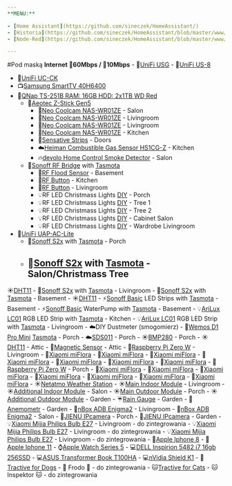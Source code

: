 ```yaml
---
**MENU:**

- [Home Assistant](https://github.com/sineczek/HomeAssistant/)
- [Historia](https://github.com/sineczek/HomeAssistant/blob/master/www/historia.md)
- [Node-Red](https://github.com/sineczek/HomeAssistant/blob/master/www/nodered.md)

---
```


#Pod maską
**Internet :arrow_down_small:60Mbps / :arrow_up_small:10Mbps** - 
:large_blue_diamond:[UniFi USG](https://www.ui.com/unifi-routing/usg/ 
"UniFi USG") - :large_blue_diamond:[UniFi 
US-8](https://www.ui.com/unifi-switching/unifi-switch-8/ "UniFi US-8")
 - :key:[UniFi UC-CK](https://www.ui.com/unifi/unifi-cloud-key/ "UniFi 
UC-CK")
 - :tv:[Samsung SmartTV 
40H6400](https://www.samsung.com/uk/tvs/full-hd-h6400/UE40H6400AKXXU/ 
"Samsung SmartTV 40H6400")
 - :small_blue_diamond:[QNap TS-251B RAM: 16GB HDD: 2x1TB WD 
Red](https://www.qnap.com/pl-pl/product/ts-251b "QNap TS-251B RAM: 16GB 
HDD: 2x1TB WD Red")
     - :twisted_rightwards_arrows:[Aeotec Z-Stick 
Gen5](https://aeotec.com/z-wave-usb-stick/ "Aeotec Z-Stick Gen5")
         - :electric_plug:[Neo Coolcam 
NAS-WR01ZE](https://pl.aliexpress.com/item/32787926055.html "Neo Coolcam 
NAS-WR01ZE") - Salon
         - :electric_plug:[Neo Coolcam 
NAS-WR01ZE](https://pl.aliexpress.com/item/32787926055.html "Neo Coolcam 
NAS-WR01ZE") - Livingroom
         - :electric_plug:[Neo Coolcam 
NAS-WR01ZE](https://pl.aliexpress.com/item/32787926055.html "Neo Coolcam 
NAS-WR01ZE") - Livingroom
         - :electric_plug:[Neo Coolcam 
NAS-WR01ZE](https://pl.aliexpress.com/item/32787926055.html "Neo Coolcam 
NAS-WR01ZE") - Kitchen
         - :door:[Sensative Strips](https://sensative.com/strips/ 
"Sensative Strips") - Doors
         - :cloud:[Heiman Combustible Gas Sensor 
HS1CG-Z](http://www.heimantech.com/product/76.html "Heiman Combustible 
Gas Sensor HS1CG-Z") - Kitchen
         - :fire:[devolo Home Control Smoke 
Detector](https://www.devolo.co.uk/devolo-home-control-smoke-detector 
"devolo Home Control Smoke Detector") - Salon
     - :twisted_rightwards_arrows:[Sonoff RF 
Bridge](https://sonoff.tech/product/accessories/433-rf-bridge "Sonoff RF 
Bridge") with [Tasmota](https://github.com/arendst/Tasmota "Tasmota")
         - :ocean:[RF Flood 
Sensor](https://www.houseiq.pl/pl/p/Czujnik-zalania-z-antena-RF-433-MHz-Daleki-zasieg/776 
"RF Flood Sensor") - Basement
         - :radio_button:[RF 
Button](https://www.houseiq.pl/pl/p/Pilot-1-kanalowy-RF433MHz-Przycisk-dzwonek/826 
"RF Button") - Kitchen
         - :radio_button:[RF 
Button](https://www.houseiq.pl/pl/p/Pilot-1-kanalowy-RF433MHz-Przycisk-dzwonek/826 
"RF Button") - Livingroom
         - :bulb:RF LED Christmass Lights 
[DIY](https://pl.aliexpress.com/item/33008266249.html?spm=a2g0s.9042311.0.0.27425c0fTLgmi8 
"DIY") - Porch
         - :bulb:RF LED Christmass Lights 
[DIY](https://pl.aliexpress.com/item/33008266249.html?spm=a2g0s.9042311.0.0.27425c0fTLgmi8 
"DIY") - Tree 1
         - :bulb:RF LED Christmass Lights 
[DIY](https://pl.aliexpress.com/item/33008266249.html?spm=a2g0s.9042311.0.0.27425c0fTLgmi8 
"DIY") - Tree 2
         - :bulb:RF LED Christmass Lights 
[DIY](https://pl.aliexpress.com/item/33008266249.html?spm=a2g0s.9042311.0.0.27425c0fTLgmi8 
"DIY") - Cabinet Salon
         - :bulb:RF LED Christmass Lights 
[DIY](https://pl.aliexpress.com/item/33008266249.html?spm=a2g0s.9042311.0.0.27425c0fTLgmi8 
"DIY") - Wardrobe Livingroom
 - :signal_strength:[UniFi 
UAP-AC-Lite](https://www.ui.com/unifi/unifi-ap-ac-lite/ "UniFi 
UAP-AC-Lite")
     - :electric_plug:[Sonoff 
S2x](https://sonoff.tech/product/wifi-smart-plugs/s20 "Sonoff S2x") with 
[Tasmota](https://github.com/arendst/Tasmota "Tasmota") - Porch
     - :electric_plug:[Sonoff 
S2x](https://sonoff.tech/product/wifi-smart-plugs/s20 "Sonoff S2x") with 
[Tasmota](https://github.com/arendst/Tasmota "Tasmota") - 
Salon/Christmass Tree
         - 
:sunny:[DHT11](https://www.banggood.com/3Pcs-KY-015-DHT11-Temperature-Humidity-Sensor-Module-For-Arduino-p-983260.html?rmmds=search&cur_warehouse=CN 
"DHT11")
     - :electric_plug:[Sonoff 
S2x](https://sonoff.tech/product/wifi-smart-plugs/s20 "Sonoff S2x") with 
[Tasmota](https://github.com/arendst/Tasmota "Tasmota") - Livingroom
     - :electric_plug:[Sonoff 
S2x](https://sonoff.tech/product/wifi-smart-plugs/s20 "Sonoff S2x") with 
[Tasmota](https://github.com/arendst/Tasmota "Tasmota") - Basement
         - 
:sunny:[DHT11](https://www.banggood.com/3Pcs-KY-015-DHT11-Temperature-Humidity-Sensor-Module-For-Arduino-p-983260.html?rmmds=search&cur_warehouse=CN 
"DHT11")
     - :zap:[Sonoff 
Basic](https://sonoff.tech/product/wifi-diy-smart-switches/basicr2 
"Sonoff Basic") LED Strips with 
[Tasmota](https://github.com/arendst/Tasmota "Tasmota") - Basement
     - :zap:[Sonoff 
Basic](https://sonoff.tech/product/wifi-diy-smart-switches/basicr2 
"Sonoff Basic") WaterPump with 
[Tasmota](https://github.com/arendst/Tasmota "Tasmota") - Basement
     - :bulb:[AriLux 
LC01](https://www.banggood.com/ARILUX-AL-LC01-Super-Mini-LED-WIFI-Smart-RGB-Controller-For-RGB-LED-Strip-Light-DC-9-12V-p-1058603.html?cur_warehouse=CN 
"AriLux LC01") RGB LED Strip with 
[Tasmota](https://github.com/arendst/Tasmota "Tasmota") - Kitchen
     - :bulb:[AriLux 
LC01](https://www.banggood.com/ARILUX-AL-LC01-Super-Mini-LED-WIFI-Smart-RGB-Controller-For-RGB-LED-Strip-Light-DC-9-12V-p-1058603.html?cur_warehouse=CN 
"AriLux LC01") RGB LED Strip with 
[Tasmota](https://github.com/arendst/Tasmota "Tasmota") - Livingroom
     - :cloud:DIY Dustmeter (smogomierz)
         - :floppy_disk:[Wemos D1 Pro 
Mini](https://www.banggood.com/Geekcreit-D1-Mini-Pro-16-Module-ESP8266-Series-WiFi-Wireless-Antenna-p-1144951.html?rmmds=search&cur_warehouse=CN 
"Wemos D1 Pro Mini") [Tasmota](https://github.com/arendst/Tasmota 
"Tasmota") - Porch
             - 
:cloud:[SDS011](https://www.banggood.com/Geekcreit-Nova-PM-Sensor-SDS011-High-Precision-Laser-PM2_5-Air-Quality-Detection-Sensor-Module-Tester-p-1144246.html?rmmds=search&cur_warehouse=CN 
"SDS011") - Porch
             - 
:sunny:[BMP280](https://www.banggood.com/GY-21P-Atmospheric-Humidity-Temperature-Sensor-Barometric-Pressure-BMP280-SI7021-p-1200466.html?rmmds=search&cur_warehouse=CN 
"BMP280") - Porch
             - 
:sunny:[DHT11](https://www.banggood.com/3Pcs-KY-015-DHT11-Temperature-Humidity-Sensor-Module-For-Arduino-p-983260.html?rmmds=search&cur_warehouse=CN 
"DHT11") - Attic
             - :door:[Magnetic 
Sensor](https://www.banggood.com/Door-Or-Window-Contact-Magnetic-Reed-Switch-Alarm-p-91677.html?rmmds=search&cur_warehouse=CN 
"Magnetic Sensor") - Attic
     - :floppy_disk:[Raspberry Pi Zero 
W](https://botland.com.pl/pl/moduly-i-zestawy-raspberry-pi-zero/8743-zestaw-raspberry-pi-zero-w-all-in-one-5903351240116.html 
"Raspberry Pi Zero W") - Livingroom
         - :sunflower:[Xiaomi 
miFlora](https://www.aliexpress.com/i/32949499909.html "Xiaomi miFlora")
         - :sunflower:[Xiaomi 
miFlora](https://www.aliexpress.com/i/32949499909.html "Xiaomi miFlora")
         - :sunflower:[Xiaomi 
miFlora](https://www.aliexpress.com/i/32949499909.html "Xiaomi miFlora")
         - :sunflower:[Xiaomi 
miFlora](https://www.aliexpress.com/i/32949499909.html "Xiaomi miFlora")
         - :sunflower:[Xiaomi 
miFlora](https://www.aliexpress.com/i/32949499909.html "Xiaomi miFlora")
         - :sunflower:[Xiaomi 
miFlora](https://www.aliexpress.com/i/32949499909.html "Xiaomi miFlora")
         - :sunflower:[Xiaomi 
miFlora](https://www.aliexpress.com/i/32949499909.html "Xiaomi miFlora")
     - :floppy_disk:[Raspberry Pi Zero 
W](https://botland.com.pl/pl/moduly-i-zestawy-raspberry-pi-zero/8743-zestaw-raspberry-pi-zero-w-all-in-one-5903351240116.html 
"Raspberry Pi Zero W") - Porch
         - :sunflower:[Xiaomi 
miFlora](https://www.aliexpress.com/i/32949499909.html "Xiaomi miFlora")
         - :sunflower:[Xiaomi 
miFlora](https://www.aliexpress.com/i/32949499909.html "Xiaomi miFlora")
         - :sunflower:[Xiaomi 
miFlora](https://www.aliexpress.com/i/32949499909.html "Xiaomi miFlora")
         - :sunflower:[Xiaomi 
miFlora](https://www.aliexpress.com/i/32949499909.html "Xiaomi miFlora")
         - :sunflower:[Xiaomi 
miFlora](https://www.aliexpress.com/i/32949499909.html "Xiaomi miFlora")
         - :sunflower:[Xiaomi 
miFlora](https://www.aliexpress.com/i/32949499909.html "Xiaomi miFlora")
         - :sunflower:[Xiaomi 
miFlora](https://www.aliexpress.com/i/32949499909.html "Xiaomi miFlora")
     - :sunny:[Netatmo Weather 
Station](https://www.netatmo.com/pl-pl/weather/weatherstation "Netatmo 
Weather Station")
         - :sunny:[Main Indoor 
Module](https://shop.netatmo.com/pln_pl/weatherstation.html "Main Indoor 
Module") - Livingroom
         - :sunny:[Additional Indoor 
Module](https://shop.netatmo.com/pln_pl/additional-indoor-module.html 
"Additional Indor Module") - Salon
         - :sunny:[Main Outdoor 
Module](https://shop.netatmo.com/pln_pl/weatherstation.html "Main 
Outdoor Module") - Porch
         - :sunny:[Additional Outdoor 
Module](https://shop.netatmo.com/pln_pl/netatmo-outdoor-module.html 
"Additional Outdoor Module") - Garden
         - :umbrella:[Rain 
Gauge](https://shop.netatmo.com/pln_pl/rain-gauge.html "Rain Gauge") - 
Garden
         - 
:flags:[Anemometr](https://shop.netatmo.com/pln_pl/wind-gauge.html 
"Anemometr") - Garden
     - :satellite:[nBox ADB 
Enigma2](https://allegro.pl/oferta/nbox-bzzb-250gb-karta-dekoder-nc-enigma2-e2-6886073915 
"nBox ADB Enigma2") - Livingroom
     - :satellite:[nBox ADB 
Enigma2](https://allegro.pl/oferta/nbox-bzzb-250gb-karta-dekoder-nc-enigma2-e2-6886073915 
"nBox ADB Enigma2") - Salon
     - :movie_camera:[JIENU 
IPcamera](https://pl.aliexpress.com/item/32832214354.html?spm=a2g0s.9042311.0.0.27425c0fC4otI4 
"JIENU IP Camera") - Porch
     - :movie_camera:[JIENU 
IPcamera](https://pl.aliexpress.com/item/32832214354.html?spm=a2g0s.9042311.0.0.27425c0fC4otI4 
"JIENU IP Camera") - Garden
     - :bulb:[Xiaomi Mijia Philips Bulb 
E27](https://pl.aliexpress.com/item/32839562830.html?spm=a2g0s.9042311.0.0.7f865c0fx7z0x4 
"Xiaomi Mijia Philips Bulb E27") - Livingroom - do zintegrowania
     - :bulb:[Xiaomi Mijia Philips Bulb 
E27](https://pl.aliexpress.com/item/32839562830.html?spm=a2g0s.9042311.0.0.7f865c0fx7z0x4 
"Xiaomi Mijia Philips Bulb E27") - Livingroom - do zintegrowania
     - :bulb:[Xiaomi Mijia Philips Bulb 
E27](https://pl.aliexpress.com/item/32839562830.html?spm=a2g0s.9042311.0.0.7f865c0fx7z0x4 
"Xiaomi Mijia Philips Bulb E27") - Livingroom - do zintegrowania
     - :iphone:[Apple Iphone 
8](https://www.apple.com/pl/shop/buy-iphone/iphone-8 "Apple Iphone 8")
     - :iphone:[Apple Iphone 11](https://www.apple.com/pl/iphone-11/ 
"Apple Iphone 11")
     - :watch:[Apple Watch Series 
5](https://www.apple.com/pl/apple-watch-series-5/ "Apple Watch Series 
5")
     - :computer:[DELL Inspirion 5482 i7 16gb 
256SSD](https://www.dell.com/pl-pl/shop/cty/pdp/spd/inspiron-15-5593-laptop/cn59307 
"DELL Inspirion 5482")
     - :computer:[ASUS Transformer Book 
T100HA](https://www.asus.com/pl/2-in-1-PCs/ASUS_Transformer_Book_T100HA/ 
"ASUS transformer Book T100HA")
     - :computer:[nVidia Shield 
K1](https://www.x-kom.pl/p/268648-tablet-8-nvidia-shield-tablet-k1.html 
"nVidia Shield K1")
     - :dog:[Tractive for 
Dogs](https://tractive.com/en/pd/gps-tracker-dog "Tractive for Dogs") - 
:dog: Frodo :dog: - do zintegrowania
     - :cat:[Tractive for 
Cats](https://tractive.com/en/pd/gps-tracker-cat "Tractive for Cats") - 
:cat: Inspektor :cat: - do zintegrowania
 
